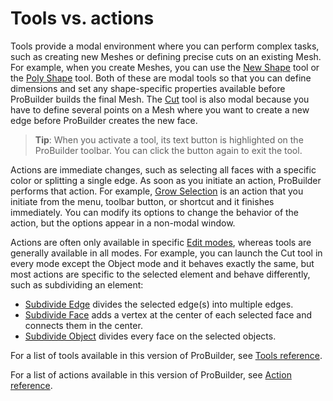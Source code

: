 # Tools vs. actions

Tools provide a modal environment where you can perform complex tasks, such as creating new Meshes or defining precise cuts on an existing Mesh. For example, when you create Meshes, you can use the [New Shape](shape-tool.md) tool or the [Poly Shape](polyshape.md) tool. Both of these are modal tools so that you can define dimensions and set any shape-specific properties available before ProBuilder builds the final Mesh. The [Cut](cut-tool.md) tool is also modal because you have to define several points on a Mesh where you want to create a new edge before ProBuilder creates the new face.

> **Tip**: When you activate a tool, its text button is highlighted on the ProBuilder toolbar. You can click the button again to exit the tool.

Actions are immediate changes, such as selecting all faces with a specific color or splitting a single edge. As soon as you initiate an action, ProBuilder performs that action. For example, [Grow Selection](Selection_Grow.md) is an action that you initiate from the menu, toolbar button, or shortcut and it finishes immediately. You can modify its options to change the behavior of the action, but the options appear in a non-modal window.

Actions are often only available in specific [Edit modes](modes.md), whereas tools are generally available in all modes. For example, you can launch the Cut tool in every mode except the Object mode and it behaves exactly the same, but most actions are specific to the selected element and behave differently, such as subdividing an element:

* [Subdivide Edge](Edge_Subdivide.md) divides the selected edge(s) into multiple edges.
* [Subdivide Face](Face_Subdivide.md) adds a vertex at the center of each selected face and connects them in the center.
* [Subdivide Object](Object_Subdivide.md) divides every face on the selected objects.

For a list of tools available in this version of ProBuilder, see [Tools reference](ref_tools.md).

For a list of actions available in this version of ProBuilder, see [Action reference](ref_actions.md).
